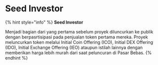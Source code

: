 # Seed Investor

{% hint style="info" %}
**Seed Investor**

Menjadi bagian dari yang pertama sebelum proyek diluncurkan ke publik dengan berpasrtisipasi pada penjualan token pertama mereka. Proyek meluncurkan token melalui Initial Coin Offering (ICO), Initial DEX Offering (IDO), Initial Exchange Offering (IEO) ataupun istilah lainnya dengan memberikan harga lebih murah dari saat peluncuran di Pasar Bebas.
{% endhint %}
